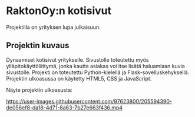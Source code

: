 # RaktonOy:n kotisivut
Projektilla on yrityksen lupa julkaisuun.


## Projektin kuvaus
Dynaamiset kotisivut yritykselle. 
Sivustolle toteutettu myös ylläpitokäyttöliittymä, jonka kautta asiakas voi itse lisätä haluamiaan kuvia sivustolle.
Projekti on toteutettu Python-kielellä ja Flask-sovelluskehyksellä. 
Projektin ulkoasussa on käytetty HTML5, CSS ja JavaScript.


Näyte projektin ulkoasusta:


https://user-images.githubusercontent.com/97623800/205594390-de056ef8-da18-4d71-8a63-7b27e663f436.mp4

